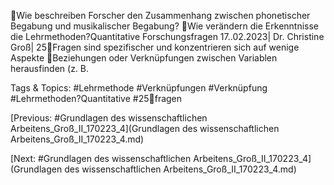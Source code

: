Wie beschreiben Forscher den Zusammenhang zwischen phonetischer 
Begabung und musikalischer Begabung?
Wie verändern die Erkenntnisse die Lehrmethoden?Quantitative Forschungsfragen
17..02.2023| Dr. Christine Groß| 25Fragen sind spezifischer und konzentrieren sich auf wenige Aspekte
Beziehungen oder Verknüpfungen zwischen Variablen herausfinden (z. B. 

   Tags & Topics:
   #Lehrmethode
   #Verknüpfungen
   #Verknüpfung
   #Lehrmethoden?Quantitative
   #25fragen

[Previous: #Grundlagen des wissenschaftlichen Arbeitens_Groß_II_170223_4](Grundlagen des wissenschaftlichen Arbeitens_Groß_II_170223_4.md)

[Next: #Grundlagen des wissenschaftlichen Arbeitens_Groß_II_170223_4](Grundlagen des wissenschaftlichen Arbeitens_Groß_II_170223_4.md)
